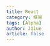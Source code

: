 ```yaml
---
title: React
category: 框架
tags: [Alpha]
author: JQiue
article: false
---
```


<!-- to be updated -->